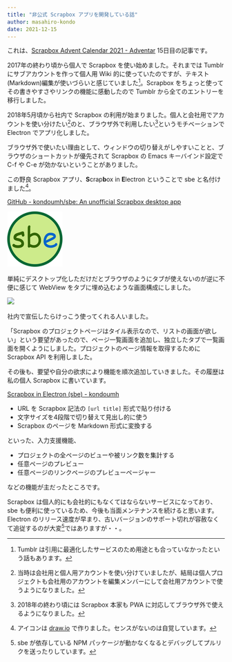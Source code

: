 ```yaml
---
title: "非公式 Scrapbox アプリを開発している話"
author: masahiro-kondo
date: 2021-12-15
---
```


これは、[Scrapbox Advent Calendar 2021 - Adventar](https://adventar.org/calendars/7106) 15日目の記事です。

2017年の終わり頃から個人で Scrapbox を使い始めました。それまでは Tumblr にサブアカウントを作って個人用 Wiki 的に使っていたのですが、テキスト(Markdown)編集が使いづらいと感じていました[^1]。Scrapbox をちょっと使ってその書きやすさやリンクの機能に感動したので Tumblr から全てのエントリーを移行しました。

[^1]: Tumblr は引用に最適化したサービスのため用途とも合っていなかったという話もあります。

2018年5月頃から社内で Scrapbox の利用が始まりました。個人と会社用でアカウントを使い分けたい[^2]のと、ブラウザ外で利用したい[^3]というモチベーションで Electron でアプリ化しました。


[^2]: 当時は会社用と個人用アカウントを使い分けていましたが、結局は個人プロジェクトも会社用のアカウントを編集メンバーにして会社用アカウントで使うようになりました。

[^3]: 2018年の終わり頃には Scrapbox 本家も PWA に対応してブラウザ外で使えるようになりました。

ブラウザ外で使いたい理由として、ウィンドウの切り替えがしやすいことと、ブラウザのショートカットが優先されて Scrapbox の Emacs キーバインド設定で C-f や C-e が効かないということがありました。

この野良 Scrapbox アプリ、**S**crap**b**ox in **E**lectron ということで sbe と名付けました[^4]。

[GitHub - kondoumh/sbe: An unofficial Scrapbox desktop app](https://github.com/kondoumh/sbe)

![](https://raw.githubusercontent.com/kondoumh/sbe/master/icons/png/128x128.png)

[^4]: アイコンは [draw.io](https://drawio-app.com/) で作りました。センスがないのは自覚しています。

単純にデスクトップ化しただけだとブラウザのようにタブが使えないのが逆に不便に感じて WebView をタブに埋め込むような画面構成にしました。

![](https://user-images.githubusercontent.com/2092183/63644879-904e0a00-c72d-11e9-96d2-64e4727e64c6.gif)

社内で宣伝したらけっこう使ってくれる人いました。

「Scrapbox のプロジェクトページはタイル表示なので、リストの画面が欲しい」という要望があったので、ページ一覧画面を追加し、独立したタブで一覧画面を開くようにしました。プロジェクトのページ情報を取得するために Scrapbox API を利用しました。

その後も、要望や自分の欲求により機能を順次追加していきました。その履歴は私の個人 Scrapbox に書いています。

[Scrapbox in Electron (sbe) - kondoumh](https://scrapbox.io/kondoumh/Scrapbox_in_Electron_(sbe))

- URL を Scrapbox 記法の `[url title]` 形式で貼り付ける
- 文字サイズを4段階で切り替えて見出し的に使う
- Scrapbox のページを Markdown 形式に変換する

といった、入力支援機能、

- プロジェクトの全ページのビューや被リンク数を集計する
- 任意ページのプレビュー
- 任意ページのリンクページのプレビューページャー

などの機能が主だったところです。

Scrapbox は個人的にも会社的にもなくてはならないサービスになっており、sbe も便利に使っているため、今後も当面メンテナンスを続けると思います。Electron のリリース速度が早まり、古いバージョンのサポート切れが容赦なくて追従するのが大変[^5]ではありますが・・。

[^5]: sbe が依存している NPM パッケージが動かなくなるとデバッグしてプルリクを送ったりしています。
